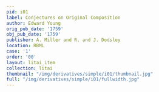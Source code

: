 ```yaml
---
pid: i01
label: Conjectures on Original Composition
author: Edward Young
orig_pub_date: '1759'
obj_pub_date: '1759'
publisher: A. Miller and R. and J. Dodsley
location: RBML
case: '1'
order: '00'
layout: litai_item
collection: litai
thumbnail: "/img/derivatives/simple/i01/thumbnail.jpg"
full: "/img/derivatives/simple/i01/fullwidth.jpg"
---
```

